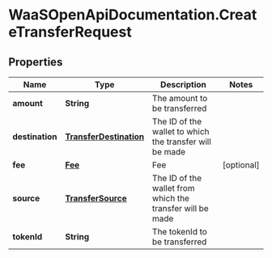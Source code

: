 # WaaSOpenApiDocumentation.CreateTransferRequest

## Properties

Name | Type | Description | Notes
------------ | ------------- | ------------- | -------------
**amount** | **String** | The amount to be transferred | 
**destination** | [**TransferDestination**](TransferDestination.md) | The ID of the wallet to which the transfer will be made | 
**fee** | [**Fee**](Fee.md) | Fee | [optional] 
**source** | [**TransferSource**](TransferSource.md) | The ID of the wallet from which the transfer will be made | 
**tokenId** | **String** | The tokenId to be transferred | 


